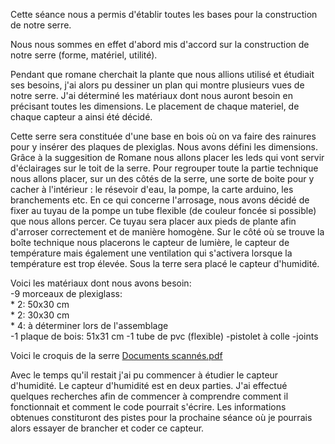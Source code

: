 Cette séance nous a permis d'établir toutes les bases pour la construction de notre serre. 

Nous nous sommes en effet d'abord mis d'accord sur la construction de notre serre (forme, matériel, utilité).

Pendant que romane cherchait la plante que nous allions utilisé et étudiait ses besoins, j'ai alors pu dessiner un plan qui montre plusieurs vues de notre serre. J'ai déterminé les matériaux dont nous auront besoin en précisant toutes les dimensions. 
Le placement de chaque materiel, de chaque capteur a ainsi été décidé.

Cette serre sera constituée d'une base en bois où on va faire des rainures pour y insérer des plaques de plexiglas. Nous avons défini les dimensions.
Grâce à la suggesition de Romane nous allons placer les leds qui vont servir d'éclairages sur le toit de la serre. 
Pour regrouper toute la partie technique nous allons placer, sur un des côtés de la serre, une sorte de boite pour y cacher à l'intérieur : le résevoir d'eau, la pompe, la carte arduino, les branchements etc.
En ce qui concerne l'arrosage, nous avons décidé de fixer au tuyau de la pompe un tube flexible (de couleur foncée si possible) que nous allons percer. 
Ce tuyau sera placer aux pieds de plante afin d'arroser correctement et de manière homogène. 
Sur le côté où se trouve la boîte technique nous placerons le capteur de lumière, le capteur de température mais également une ventilation qui s'activera lorsque la température est trop élevée. Sous la terre sera placé le capteur d'humidité.


Voici les matériaux dont nous avons besoin:                                                                                                                
-9 morceaux de plexiglass:                                                                                                                                 
                           * 2: 50x30 cm                                                                                          
                           * 2: 30x30 cm            
                           * 4: à déterminer lors de l'assemblage                               
-1 plaque de bois: 51x31 cm
-1 tube de pvc (flexible)
-pistolet à colle
-joints 


Voici le croquis de la serre 
[Documents scannés.pdf](https://github.com/RomaneLou/SerreAutonome/files/10209971/Documents.scannes.pdf)


Avec le temps qu'il restait j'ai pu commencer à étudier le capteur d'humidité. 
Le capteur d'humidité est en deux parties. J'ai effectué quelques recherches afin de commencer à comprendre comment il fonctionnait et comment le code pourrait s'écrire. Les informations obtenues constituront des pistes pour la prochaine séance où je pourrais alors essayer de brancher et coder ce capteur.



